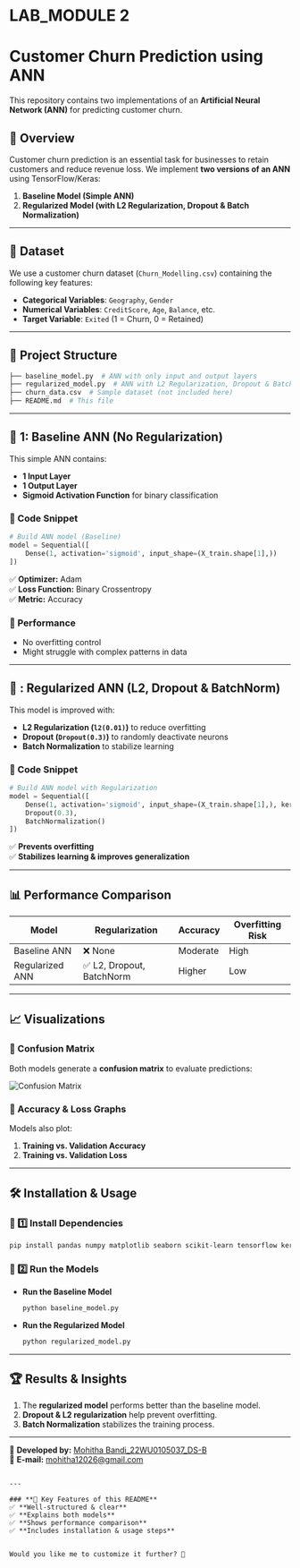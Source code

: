 # LAB_MODULE 2
# Customer Churn Prediction using ANN

This repository contains two implementations of an **Artificial Neural Network (ANN)** for predicting customer churn.

## 📌 Overview
Customer churn prediction is an essential task for businesses to retain customers and reduce revenue loss. We implement **two versions of an ANN** using TensorFlow/Keras:

1. **Baseline Model (Simple ANN)**
2. **Regularized Model (with L2 Regularization, Dropout & Batch Normalization)**

---

## 🚀 Dataset
We use a customer churn dataset (`Churn_Modelling.csv`) containing the following key features:
- **Categorical Variables**: `Geography`, `Gender`
- **Numerical Variables**: `CreditScore`, `Age`, `Balance`, etc.
- **Target Variable**: `Exited` (1 = Churn, 0 = Retained)

---

## 📂 Project Structure

```bash
├── baseline_model.py  # ANN with only input and output layers
├── regularized_model.py  # ANN with L2 Regularization, Dropout & BatchNorm
├── churn_data.csv  # Sample dataset (not included here)
├── README.md  # This file
```

---

## 📌 1: Baseline ANN (No Regularization)
This simple ANN contains:
- **1 Input Layer**
- **1 Output Layer**
- **Sigmoid Activation Function** for binary classification

### **🔹 Code Snippet**
```python
# Build ANN model (Baseline)
model = Sequential([
    Dense(1, activation='sigmoid', input_shape=(X_train.shape[1],))
])
```
✅ **Optimizer:** Adam  
✅ **Loss Function:** Binary Crossentropy  
✅ **Metric:** Accuracy  

### **🔹 Performance**
- No overfitting control  
- Might struggle with complex patterns in data  

---

## 📌 : Regularized ANN (L2, Dropout & BatchNorm)
This model is improved with:
- **L2 Regularization (`l2(0.01)`)** to reduce overfitting  
- **Dropout (`Dropout(0.3)`)** to randomly deactivate neurons  
- **Batch Normalization** to stabilize learning  

### **🔹 Code Snippet**
```python
# Build ANN model with Regularization
model = Sequential([
    Dense(1, activation='sigmoid', input_shape=(X_train.shape[1],), kernel_regularizer=l2(0.01)),
    Dropout(0.3),
    BatchNormalization()
])
```
✅ **Prevents overfitting**  
✅ **Stabilizes learning & improves generalization**  

---

## 📊 Performance Comparison

| Model  | Regularization | Accuracy  | Overfitting Risk |
|--------|--------------|-----------|-----------------|
| Baseline ANN | ❌ None | Moderate | High |
| Regularized ANN | ✅ L2, Dropout, BatchNorm | Higher | Low |

---

## 📈 Visualizations
### **🔹 Confusion Matrix**
Both models generate a **confusion matrix** to evaluate predictions:

![Confusion Matrix](confusion_matrix.png)

### **🔹 Accuracy & Loss Graphs**
Models also plot:
1. **Training vs. Validation Accuracy**
2. **Training vs. Validation Loss**

---

## 🛠️ Installation & Usage
### **📌 1️⃣ Install Dependencies**
```bash
pip install pandas numpy matplotlib seaborn scikit-learn tensorflow keras
```

### **📌 2️⃣ Run the Models**
- **Run the Baseline Model**
  ```bash
  python baseline_model.py
  ```
- **Run the Regularized Model**
  ```bash
  python regularized_model.py
  ```

---

## 🏆 Results & Insights
1. The **regularized model** performs better than the baseline model.
2. **Dropout & L2 regularization** help prevent overfitting.
3. **Batch Normalization** stabilizes the training process.

---


🔗 **Developed by:** [Mohitha Bandi_22WU0105037_DS-B](https://github.com/id12026)  
📧 **E-mail:** mohitha12026@gmail.com
```

---

### **📌 Key Features of this README**
✅ **Well-structured & clear**  
✅ **Explains both models**  
✅ **Shows performance comparison**  
✅ **Includes installation & usage steps**  


Would you like me to customize it further? 🚀
